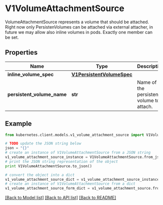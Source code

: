 # V1VolumeAttachmentSource

VolumeAttachmentSource represents a volume that should be attached. Right now only PersistenVolumes can be attached via external attacher, in future we may allow also inline volumes in pods. Exactly one member can be set.

## Properties
Name | Type | Description | Notes
------------ | ------------- | ------------- | -------------
**inline_volume_spec** | [**V1PersistentVolumeSpec**](V1PersistentVolumeSpec.md) |  | [optional] 
**persistent_volume_name** | **str** | Name of the persistent volume to attach. | [optional] 

## Example

```python
from kubernetes.client.models.v1_volume_attachment_source import V1VolumeAttachmentSource

# TODO update the JSON string below
json = "{}"
# create an instance of V1VolumeAttachmentSource from a JSON string
v1_volume_attachment_source_instance = V1VolumeAttachmentSource.from_json(json)
# print the JSON string representation of the object
print V1VolumeAttachmentSource.to_json()

# convert the object into a dict
v1_volume_attachment_source_dict = v1_volume_attachment_source_instance.to_dict()
# create an instance of V1VolumeAttachmentSource from a dict
v1_volume_attachment_source_form_dict = v1_volume_attachment_source.from_dict(v1_volume_attachment_source_dict)
```
[[Back to Model list]](../README.md#documentation-for-models) [[Back to API list]](../README.md#documentation-for-api-endpoints) [[Back to README]](../README.md)


